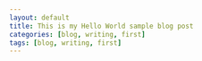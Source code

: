 ```yaml
---
layout: default
title: This is my Hello World sample blog post
categories: [blog, writing, first]
tags: [blog, writing, first]
---
```


